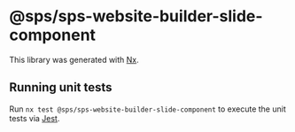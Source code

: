 # @sps/sps-website-builder-slide-component

This library was generated with [Nx](https://nx.dev).

## Running unit tests

Run `nx test @sps/sps-website-builder-slide-component` to execute the unit tests via [Jest](https://jestjs.io).
